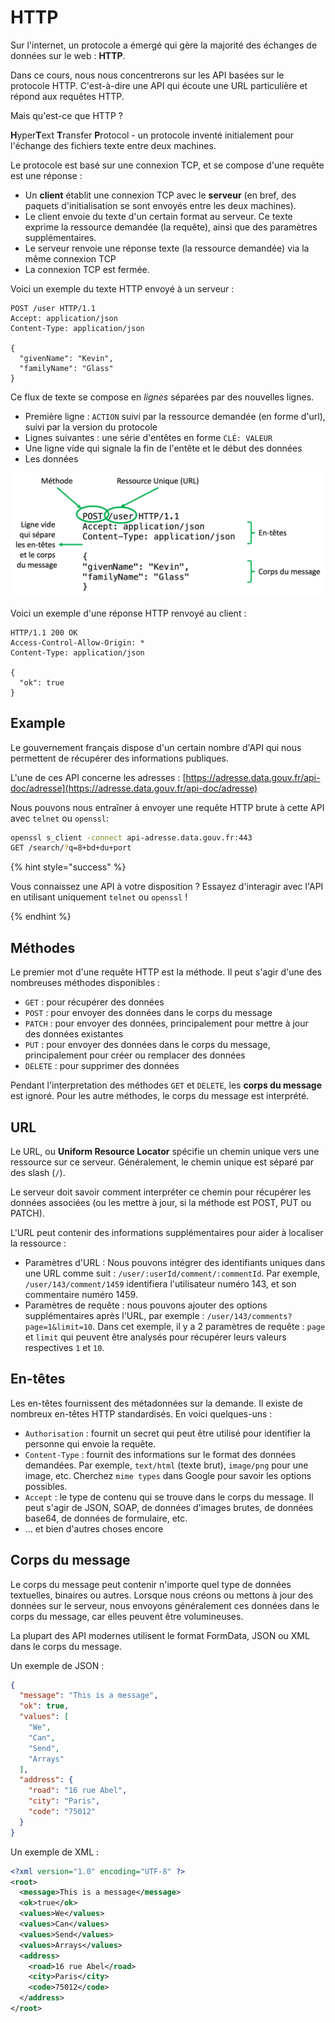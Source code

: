 # HTTP

Sur l'internet, un protocole a émergé qui gère la majorité des échanges de données sur le web : **HTTP**.

Dans ce cours, nous nous concentrerons sur les API basées sur le protocole HTTP. C'est-à-dire une API qui écoute une URL particulière et répond aux requêtes HTTP.

Mais qu'est-ce que HTTP ?

**H**yper**T**ext **T**ransfer **P**rotocol - un protocole inventé initialement pour l'échange des fichiers texte entre deux machines.

Le protocole est basé sur une connexion TCP, et se compose d'une requête est une réponse :

- Un **client** établit une connexion TCP avec le **serveur** (en bref, des paquets d'initialisation se sont envoyés entre les deux machines).
- Le client envoie du texte d'un certain format au serveur. Ce texte exprime la ressource demandée (la requête), ainsi que des paramètres supplémentaires.
- Le serveur renvoie une réponse texte (la ressource demandée) via la même connexion TCP
- La connexion TCP est fermée.

Voici un exemple du texte HTTP envoyé à un serveur :

```
POST /user HTTP/1.1
Accept: application/json 
Content-Type: application/json

{
  "givenName": "Kevin",
  "familyName": "Glass"
}
```


Ce flux de texte se compose en *lignes* séparées par des nouvelles lignes. 

- Première ligne : `ACTION` suivi par la ressource demandée (en forme d'url), suivi par la version du protocole 
- Lignes suivantes : une série d'entêtes en forme `CLÉ: VALEUR`
- Une ligne vide qui signale la fin de l'entête et le début des données
- Les données

![](./http.png)

Voici un exemple d'une réponse HTTP renvoyé au client :

```
HTTP/1.1 200 OK
Access-Control-Allow-Origin: *
Content-Type: application/json

{
  "ok": true
}
```

## Example

Le gouvernement français dispose d'un certain nombre d'API qui nous permettent de récupérer des informations publiques.

L'une de ces API concerne les adresses : [https://adresse.data.gouv.fr/api-doc/adresse](https://adresse.data.gouv.fr/api-doc/adresse)

Nous pouvons nous entraîner à envoyer une requête HTTP brute à cette API avec `telnet` ou `openssl`:


```bash
openssl s_client -connect api-adresse.data.gouv.fr:443
GET /search/?q=8+bd+du+port
```

{% hint style="success" %}

Vous connaissez une API à votre disposition ? Essayez d'interagir avec l'API en utilisant uniquement `telnet` ou `openssl` !

{% endhint %}

## Méthodes

Le premier mot d'une requête HTTP est la méthode. Il peut s'agir d'une des nombreuses méthodes disponibles :

- `GET` : pour récupérer des données
- `POST` : pour envoyer des données dans le corps du message
- `PATCH` : pour envoyer des données, principalement pour mettre à jour des données existantes
- `PUT` : pour envoyer des données dans le corps du message, principalement pour créer ou remplacer des données
- `DELETE` : pour supprimer des données

Pendant l'interpretation des méthodes `GET` et `DELETE`, les **corps du message** est ignoré. Pour les autre méthodes, le corps du message est interprété.

## URL

Le URL, ou **Uniform Resource Locator**  spécifie un chemin unique vers une ressource sur ce serveur. Généralement, le chemin unique est séparé par des slash (`/`).

Le serveur doit savoir comment interpréter ce chemin pour récupérer les données associées (ou les mettre à jour, si la méthode est POST, PUT ou PATCH).

L'URL peut contenir des informations supplémentaires pour aider à localiser la ressource :

- Paramètres d'URL : Nous pouvons intégrer des identifiants uniques dans une URL comme suit : `/user/:userId/comment/:commentId`. Par exemple, `/user/143/comment/1459` identifiera l'utilisateur numéro 143, et son commentaire numéro 1459.
- Paramètres de requête : nous pouvons ajouter des options supplémentaires après l'URL, par exemple : `/user/143/comments?page=1&limit=10`. Dans cet exemple, il y a 2 paramètres de requête : `page` et `limit` qui peuvent être analysés pour récupérer leurs valeurs respectives `1` et `10`.

## En-têtes

Les en-têtes fournissent des métadonnées sur la demande. Il existe de nombreux en-têtes HTTP standardisés. En voici quelques-uns :
- `Authorisation` : fournit un secret qui peut être utilisé pour identifier la personne qui envoie la requête.
- `Content-Type` : fournit des informations sur le format des données demandées. Par exemple, `text/html` (texte brut), `image/png` pour une image, etc. Cherchez `mime types` dans Google pour savoir les options possibles.
- `Accept` : le type de contenu qui se trouve dans le corps du message. Il peut s'agir de JSON, SOAP, de données d'images brutes, de données base64, de données de formulaire, etc.
- ... et bien d'autres choses encore

## Corps du message

Le corps du message peut contenir n'importe quel type de données textuelles, binaires ou autres. Lorsque nous créons ou mettons à jour des données sur le serveur, nous envoyons généralement ces données dans le corps du message, car elles peuvent être volumineuses.

La plupart des API modernes utilisent le format FormData, JSON ou XML dans le corps du message.

Un exemple de JSON :

```json
{
  "message": "This is a message",
  "ok": true,
  "values": [
    "We",
    "Can",
    "Send",
    "Arrays"
  ],
  "address": {
    "road": "16 rue Abel",
    "city": "Paris",
    "code": "75012"
  }
}
```

Un exemple de XML :

```xml
<?xml version="1.0" encoding="UTF-8" ?>
<root>
  <message>This is a message</message>
  <ok>true</ok>
  <values>We</values>
  <values>Can</values>
  <values>Send</values>
  <values>Arrays</values>
  <address>
    <road>16 rue Abel</road>
    <city>Paris</city>
    <code>75012</code>
  </address>
</root>
```